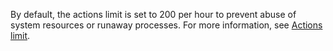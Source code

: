 By default, the actions limit is set to 200 per hour to prevent abuse of system resources or runaway processes. For more information, see [Actions limit](https://help.sumologic.com/docs/platform-services/automation-service/about-automation-service/#actions-limit).
